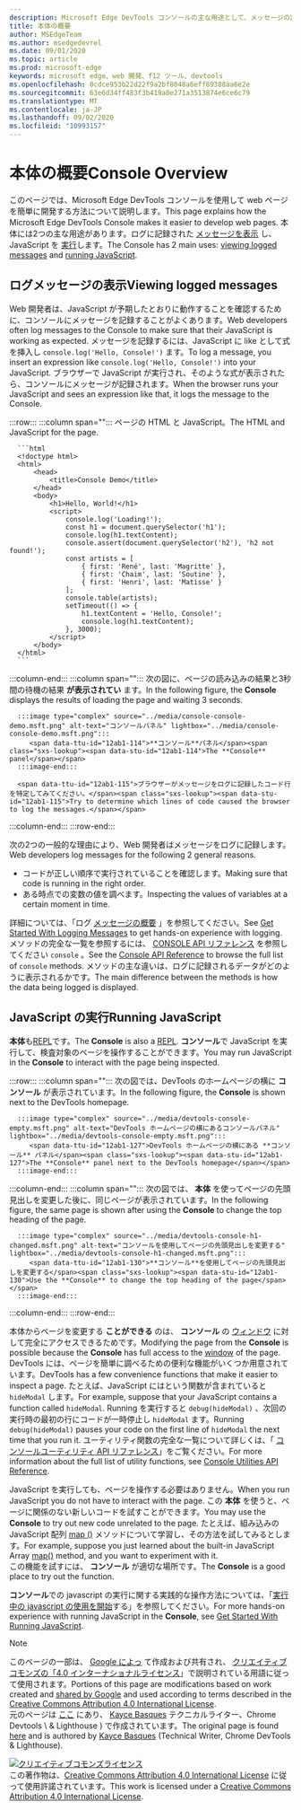 ```yaml
---
description: Microsoft Edge DevTools コンソールの主な用途として、メッセージの記録と JavaScript の実行があります。
title: 本体の概要
author: MSEdgeTeam
ms.author: msedgedevrel
ms.date: 09/01/2020
ms.topic: article
ms.prod: microsoft-edge
keywords: microsoft edge、web 開発、f12 ツール、devtools
ms.openlocfilehash: 0cdce953b22d22f9a2bf8048a6eff89388aa6e2e
ms.sourcegitcommit: 63e6d34ff483f3b419a0e271a3513874e6ce6c79
ms.translationtype: MT
ms.contentlocale: ja-JP
ms.lasthandoff: 09/02/2020
ms.locfileid: "10993157"
---
```

<!-- Copyright Kayce Basques 

   Licensed under the Apache License, Version 2.0 (the "License");
   you may not use this file except in compliance with the License.
   You may obtain a copy of the License at

       https://www.apache.org/licenses/LICENSE-2.0

   Unless required by applicable law or agreed to in writing, software
   distributed under the License is distributed on an "AS IS" BASIS,
   WITHOUT WARRANTIES OR CONDITIONS OF ANY KIND, either express or implied.
   See the License for the specific language governing permissions and
   limitations under the License.  -->





# <span data-ttu-id="12ab1-104">本体の概要</span><span class="sxs-lookup"><span data-stu-id="12ab1-104">Console Overview</span></span>   

  

<span data-ttu-id="12ab1-105">このページでは、Microsoft Edge DevTools コンソールを使用して web ページを簡単に開発する方法について説明します。</span><span class="sxs-lookup"><span data-stu-id="12ab1-105">This page explains how the Microsoft Edge DevTools Console makes it easier to develop web pages.</span></span>  <span data-ttu-id="12ab1-106">本体には2つの主な用途があります。ログに記録された [メッセージを表示](#viewing-logged-messages) し、JavaScript を [実行](#running-javascript)します。</span><span class="sxs-lookup"><span data-stu-id="12ab1-106">The Console has 2 main uses: [viewing logged messages](#viewing-logged-messages) and [running JavaScript](#running-javascript).</span></span>  

## <span data-ttu-id="12ab1-107">ログメッセージの表示</span><span class="sxs-lookup"><span data-stu-id="12ab1-107">Viewing logged messages</span></span>   

<span data-ttu-id="12ab1-108">Web 開発者は、JavaScript が予期したとおりに動作することを確認するために、コンソールにメッセージを記録することがよくあります。</span><span class="sxs-lookup"><span data-stu-id="12ab1-108">Web developers often log messages to the Console to make sure that their JavaScript is working as expected.</span></span>  <span data-ttu-id="12ab1-109">メッセージを記録するには、JavaScript に like として式を挿入し `console.log('Hello, Console!')` ます。</span><span class="sxs-lookup"><span data-stu-id="12ab1-109">To log a message, you insert an expression like `console.log('Hello, Console!')` into your JavaScript.</span></span>  <span data-ttu-id="12ab1-110">ブラウザーで JavaScript が実行され、そのような式が表示されたら、コンソールにメッセージが記録されます。</span><span class="sxs-lookup"><span data-stu-id="12ab1-110">When the browser runs your JavaScript and sees an expression like that, it logs the message to the Console.</span></span>  

:::row:::
   :::column span="":::
      <span data-ttu-id="12ab1-111">ページの HTML と JavaScript。</span><span class="sxs-lookup"><span data-stu-id="12ab1-111">The HTML and JavaScript for the page.</span></span>  
      
      ```html
      <!doctype html>
      <html>
          <head>
              <title>Console Demo</title>
          </head>
          <body>
              <h1>Hello, World!</h1>
              <script>
                  console.log('Loading!');
                  const h1 = document.querySelector('h1');
                  console.log(h1.textContent);
                  console.assert(document.querySelector('h2'), 'h2 not found!');
                  const artists = [
                      { first: 'René', last: 'Magritte' },
                      { first: 'Chaim', last: 'Soutine' },
                      { first: 'Henri', last: 'Matisse' }
                  ];
                  console.table(artists);
                  setTimeout(() => {
                      h1.textContent = 'Hello, Console!';
                      console.log(h1.textContent);
                  }, 3000);
              </script>
          </body>
      </html>
      ```  
   :::column-end:::
   :::column span="":::
      <span data-ttu-id="12ab1-112">次の図に、ページの読み込みの結果と3秒間の待機の結果 **が表示されてい** ます。</span><span class="sxs-lookup"><span data-stu-id="12ab1-112">In the following figure, the **Console** displays the results of loading the page and waiting 3 seconds.</span></span>  
      
      :::image type="complex" source="../media/console-console-demo.msft.png" alt-text="コンソールパネル" lightbox="../media/console-console-demo.msft.png":::
         <span data-ttu-id="12ab1-114">**コンソール**パネル</span><span class="sxs-lookup"><span data-stu-id="12ab1-114">The **Console** panel</span></span>  
      :::image-end:::  
      
      <span data-ttu-id="12ab1-115">ブラウザーがメッセージをログに記録したコード行を特定してみてください。</span><span class="sxs-lookup"><span data-stu-id="12ab1-115">Try to determine which lines of code caused the browser to log the messages.</span></span>  
   :::column-end:::
:::row-end:::  

<span data-ttu-id="12ab1-116">次の2つの一般的な理由により、Web 開発者はメッセージをログに記録します。</span><span class="sxs-lookup"><span data-stu-id="12ab1-116">Web developers log messages for the following 2 general reasons.</span></span>  

*   <span data-ttu-id="12ab1-117">コードが正しい順序で実行されていることを確認します。</span><span class="sxs-lookup"><span data-stu-id="12ab1-117">Making sure that code is running in the right order.</span></span>  
*   <span data-ttu-id="12ab1-118">ある時点での変数の値を調べます。</span><span class="sxs-lookup"><span data-stu-id="12ab1-118">Inspecting the values of variables at a certain moment in time.</span></span>  

<span data-ttu-id="12ab1-119">詳細については、「ログ [メッセージの概要][DevtoolsConsoleLoggingMessages] 」を参照してください。</span><span class="sxs-lookup"><span data-stu-id="12ab1-119">See [Get Started With Logging Messages][DevtoolsConsoleLoggingMessages] to get hands-on experience with logging.</span></span>  <span data-ttu-id="12ab1-120">メソッドの完全な一覧を参照するには、 [CONSOLE API リファレンス][DevToolsConsoleAPI] を参照してください `console` 。</span><span class="sxs-lookup"><span data-stu-id="12ab1-120">See the [Console API Reference][DevToolsConsoleAPI] to browse the full list of `console` methods.</span></span>  <span data-ttu-id="12ab1-121">メソッドの主な違いは、ログに記録されるデータがどのように表示されるかです。</span><span class="sxs-lookup"><span data-stu-id="12ab1-121">The main difference between the methods is how the data being logged is displayed.</span></span>  

## <span data-ttu-id="12ab1-122">JavaScript の実行</span><span class="sxs-lookup"><span data-stu-id="12ab1-122">Running JavaScript</span></span>   

<span data-ttu-id="12ab1-123">**本体**も[REPL][WikiREPLoop]です。</span><span class="sxs-lookup"><span data-stu-id="12ab1-123">The **Console** is also a [REPL][WikiREPLoop].</span></span>  <span data-ttu-id="12ab1-124">**コンソール**で JavaScript を実行して、検査対象のページを操作することができます。</span><span class="sxs-lookup"><span data-stu-id="12ab1-124">You may run JavaScript in the **Console** to interact with the page being inspected.</span></span>   

:::row:::
   :::column span="":::
      <span data-ttu-id="12ab1-125">次の図では、DevTools のホームページの横に **コンソール** が表示されています。</span><span class="sxs-lookup"><span data-stu-id="12ab1-125">In the following figure, the **Console** is shown next to the DevTools homepage.</span></span>  
      
      :::image type="complex" source="../media/devtools-console-empty.msft.png" alt-text="DevTools ホームページの横にあるコンソールパネル" lightbox="../media/devtools-console-empty.msft.png":::
         <span data-ttu-id="12ab1-127">DevTools ホームページの横にある **コンソール** パネル</span><span class="sxs-lookup"><span data-stu-id="12ab1-127">The **Console** panel next to the DevTools homepage</span></span>  
      :::image-end:::  
   :::column-end:::
   :::column span="":::
      <span data-ttu-id="12ab1-128">次の図では、 **本体** を使ってページの先頭見出しを変更した後に、同じページが表示されています。</span><span class="sxs-lookup"><span data-stu-id="12ab1-128">In the following figure, the same page is shown after using the **Console** to change the top heading of the page.</span></span>
      
      :::image type="complex" source="../media/devtools-console-h1-changed.msft.png" alt-text="コンソールを使用してページの先頭見出しを変更する" lightbox="../media/devtools-console-h1-changed.msft.png":::
         <span data-ttu-id="12ab1-130">**コンソール**を使用してページの先頭見出しを変更する</span><span class="sxs-lookup"><span data-stu-id="12ab1-130">Use the **Console** to change the top heading of the page</span></span>  
      :::image-end:::  
   :::column-end:::
:::row-end:::

<span data-ttu-id="12ab1-131">本体からページを変更する **ことができる** のは、 **コンソール** の [ウィンドウ][MDNWindow] に対して完全にアクセスできるためです。</span><span class="sxs-lookup"><span data-stu-id="12ab1-131">Modifying the page from the **Console** is possible because the **Console** has full access to the [window][MDNWindow] of the page.</span></span>  <span data-ttu-id="12ab1-132">DevTools には、ページを簡単に調べるための便利な機能がいくつか用意されています。</span><span class="sxs-lookup"><span data-stu-id="12ab1-132">DevTools has a few convenience functions that make it easier to inspect a page.</span></span>  <span data-ttu-id="12ab1-133">たとえば、JavaScript にはという関数が含まれていると `hideModal` します。</span><span class="sxs-lookup"><span data-stu-id="12ab1-133">For example, suppose that your JavaScript contains a function called `hideModal`.</span></span>  <span data-ttu-id="12ab1-134">Running を実行すると `debug(hideModal)` 、次回の実行時の最初の行にコードが一時停止し `hideModal` ます。</span><span class="sxs-lookup"><span data-stu-id="12ab1-134">Running `debug(hideModal)` pauses your code on the first line of `hideModal` the next time that you run it.</span></span>  <span data-ttu-id="12ab1-135">ユーティリティ関数の完全な一覧について詳しくは、「 [コンソールユーティリティ API リファレンス][DevtoolsConsoleUtilitiesDebug]」をご覧ください。</span><span class="sxs-lookup"><span data-stu-id="12ab1-135">For more information about the full list of utility functions, see [Console Utilities API Reference][DevtoolsConsoleUtilitiesDebug].</span></span>  

<span data-ttu-id="12ab1-136">JavaScript を実行しても、ページを操作する必要はありません。</span><span class="sxs-lookup"><span data-stu-id="12ab1-136">When you run JavaScript you do not have to interact with the page.</span></span>  <span data-ttu-id="12ab1-137">この **本体** を使うと、ページに関係のない新しいコードを試すことができます。</span><span class="sxs-lookup"><span data-stu-id="12ab1-137">You may use the **Console** to try out new code unrelated to the page.</span></span>  <span data-ttu-id="12ab1-138">たとえば、組み込みの JavaScript 配列 [map ()][MDNMap] メソッドについて学習し、その方法を試してみるとします。</span><span class="sxs-lookup"><span data-stu-id="12ab1-138">For example, suppose you just learned about the built-in JavaScript Array [map()][MDNMap] method, and you want to experiment with it.</span></span>  
<span data-ttu-id="12ab1-139">この機能を試すには、 **コンソール** が適切な場所です。</span><span class="sxs-lookup"><span data-stu-id="12ab1-139">The **Console** is a good place to try out the function.</span></span>  

<span data-ttu-id="12ab1-140">**コンソール**での javascript の実行に関する実践的な操作方法については、「[実行中の javascript の使用を開始][DevtoolsConsoleRunningJavascript]する」を参照してください。</span><span class="sxs-lookup"><span data-stu-id="12ab1-140">For more hands-on experience with running JavaScript in the **Console**, see [Get Started With Running JavaScript][DevtoolsConsoleRunningJavascript].</span></span>  

   

  

<!-- links -->  

[DevToolsConsoleAPI]: ./api.md "コンソール API リファレンス |Microsoft ドキュメント"  
[DevtoolsConsoleLoggingMessages]: ./log.md "コンソールでのメッセージの記録を開始する |Microsoft ドキュメント"  
[DevtoolsConsoleRunningJavascript]: ./javascript.md "本体の JavaScript の実行を開始する |Microsoft ドキュメント"  
[DevtoolsConsoleUtilitiesDebug]: ./utilities.md#debug "デバッグ-本体ユーティリティー API リファレンス |Microsoft ドキュメント"  

[MDNMap]: https://developer.mozilla.org/docs/Web/JavaScript/Reference/Global_Objects/Array/map "配列. .map () |MDN"  
[MDNWindow]: https://developer.mozilla.org/docs/Web/API/Window "Window |MDN"  

[WikiREPLoop]: https://en.wikipedia.org/wiki/Read%E2%80%93eval%E2%80%93print_loop "読み取り– eval – print loop-Wikipedia"  

> [!NOTE]
> <span data-ttu-id="12ab1-148">このページの一部は、 [Google によっ][GoogleSitePolicies] て作成および共有され、 [クリエイティブコモンズの「4.0 インターナショナルライセンス][CCA4IL]」で説明されている用語に従って使用されます。</span><span class="sxs-lookup"><span data-stu-id="12ab1-148">Portions of this page are modifications based on work created and [shared by Google][GoogleSitePolicies] and used according to terms described in the [Creative Commons Attribution 4.0 International License][CCA4IL].</span></span>  
> <span data-ttu-id="12ab1-149">元のページは [ここ](https://developers.google.com/web/tools/chrome-devtools/console/index) にあり、 [Kayce Basques][KayceBasques] テクニカルライター、Chrome Devtools \ & Lighthouse \) で作成されています。</span><span class="sxs-lookup"><span data-stu-id="12ab1-149">The original page is found [here](https://developers.google.com/web/tools/chrome-devtools/console/index) and is authored by [Kayce Basques][KayceBasques] \(Technical Writer, Chrome DevTools \& Lighthouse\).</span></span>  

[![クリエイティブコモンズライセンス][CCby4Image]][CCA4IL]  
<span data-ttu-id="12ab1-151">この著作物は、[Creative Commons Attribution 4.0 International License][CCA4IL] に従って使用許諾されています。</span><span class="sxs-lookup"><span data-stu-id="12ab1-151">This work is licensed under a [Creative Commons Attribution 4.0 International License][CCA4IL].</span></span>  

[CCA4IL]: https://creativecommons.org/licenses/by/4.0  
[CCby4Image]: https://i.creativecommons.org/l/by/4.0/88x31.png  
[GoogleSitePolicies]: https://developers.google.com/terms/site-policies  
[KayceBasques]: https://developers.google.com/web/resources/contributors/kaycebasques  
